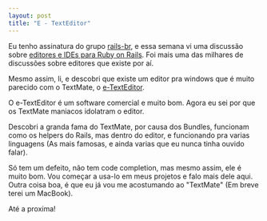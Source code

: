```yaml
---
layout: post
title: "E - TextEditor"
---
```


Eu tenho assinatura do grupo [rails-br](http://groups.google.com/group/rails-br?hl=pt-BR), e essa semana vi uma discussão sobre [editores e IDEs para Ruby on Rails](http://groups.google.com/group/rails-br/browse_thread/thread/5458b5cf1534fc90?hl=pt-BR). Foi mais uma das milhares de discussões sobre editores que existe por aí.

Mesmo assim, li, e descobri que existe um editor pra windows que é muito parecido com o TextMate, o [e-TextEditor](http://www.e-texteditor.com/).

O e-TextEditor é um software comercial e muito bom. Agora eu sei por que os TextMate maniacos idolatram o editor.

Descobri a granda fama do TextMate, por causa dos Bundles, funcionam como os helpers do Rails, mas dentro do editor, e funcionando pra varias linguagens (As mais famosas, e ainda varias que eu nunca tinha ouvido falar).

Só tem um defeito, não tem code completion, mas mesmo assim, ele é muito bom. Vou começar a usa-lo em meus projetos e falo mais dele aqui. Outra coisa boa, é que eu já vou me acostumando ao "TextMate" (Em breve terei um MacBook).

Até a proxima!
